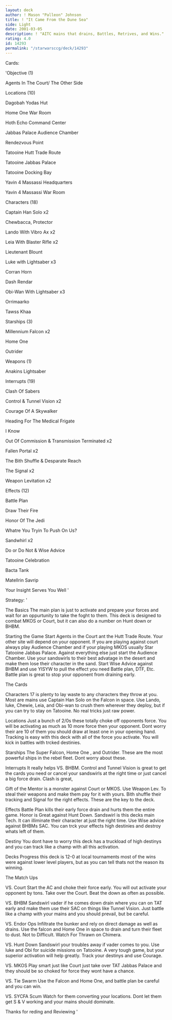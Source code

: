 ```yaml
---
layout: deck
author: ! Mason "Palleon" Johnson
title: ! "It Came From the Dune Sea"
side: Light
date: 2001-03-05
description: ! "AITC mains that drains, Battles, Retrives, and Wins."
rating: 4.0
id: 14293
permalink: "/starwarsccg/deck/14293"
---
```

Cards: 

'Objective (1)

Agents In The Court/ The Other Side


Locations (10)

Dagobah Yodas Hut

Home One War Room

Hoth Echo Command Center

Jabbas Palace Audience Chamber

Rendezvous Point

Tatooine Hutt Trade Route

Tatooine Jabbas Palace

Tatooine Docking Bay

Yavin 4 Massassi Headquarters

Yavin 4 Massassi War Room


Characters (18)

Captain Han Solo x2

Chewbacca, Protector

Lando With Vibro Ax x2

Leia With Blaster Rifle x2

Lieutenant Blount

Luke with Lightsaber x3

Corran Horn 

Dash Rendar

Obi-Wan With Lightsaber x3

Orrimaarko

Tawss Khaa


Starships (3)

Millennium Falcon x2

Home One

Outrider


Weapons (1)

Anakins Lightsaber


Interrupts (19)


Clash Of Sabers

Control & Tunnel Vision x2 

Courage Of A Skywalker

Heading For The Medical Frigate

I Know

Out Of Commission & Transmission Terminated x2 

Fallen Portal x2 

The Bith Shuffle & Desparate Reach

The Signal x2 

Weapon Levitation x2


Effects (12)

Battle Plan

Draw Their Fire

Honor Of The Jedi

Whatre You Tryin To Push On Us?

Sandwhirl x2

Do or Do Not & Wise Advice

Tatooine Celebration

Bacta Tank

Matellrin Savrip

Your Insight Serves You Well '

Strategy: '

The Basics The main plan is just to activate and prepare your forces and wait for an oppurtunity to take the foght to them. This deck is designed to combat MKOS or Court, but it can also do a number on Hunt down or BHBM.


Starting the Game Start Agents in the Court ant the Hutt Trade Route. Your other site will depend on your opponent. If you are playing against court always play Audience Chamber and if your playing MKOS usually Star Tatooine Jabbas Palace. Against everything else just start the Audience Chamber. Use your sandswirls to their best advatage in the desert and make them lose their character in the sand. Start Wise Advice against BHBM and use YISYW to pull the effect you need Battle plan, DTF, Etc. Battle plan is great to stop your opponent from draining early.


The Cards


Characters 17 is plenty to lay waste to any characters they throw at you. Most are mains use Captain Han Solo on the Falcon in space. Use Lando, luke, Chewie, Leia, and Obi-wan to crush them wherever they deploy, but if you can try to stay on Tatooine. No real tricks just raw power.


Locations Just a bunch of 2/0s these totally choke off opponents force. You will be activating as much as 10 more force then your opponent. Dont worry their are 10 of them you should draw at least one in your opening hand. Tracking is easy with this deck with all of the force you activate. You will kick in battles with trcked destinies.


Starships The Super Falcon, Home One , and Outrider. These are the most powerful ships in the rebel fleet. Dont worry about these.


Interrupts It really helps VS. BHBM. Control and Tunnel Vision is great to get the cards you need or cancel your sandswirls at the right time or just cancel a big force drain. Clash is great,

Gift of the Mentor is a monster against Court or MKOS. Use Weapon Lev. To steal their weapons and make them pay for it with yours. Bith shuffle their tracking and Signal for the right effects. These are the key to the deck.


Effects Battle Plan kills their early force drain and hurts them the entire game. Honor is Great against Hunt Down. Sandswirl is this decks main Tech. It can illiminate their character at just the right time. Use Wise advice against BHBMs SAC. You can trck your effects high destinies and destroy whats left of them.


Destiny You dont have to worry this deck has a truckload of high destinys and you can track like a champ with all this activation.


Decks Progress this deck is 12-0 at local tournaments most of the wins were against lower level players, but as you can tell thats not the reason its winning.


The Match Ups


VS. Court Start the AC and choke their force early. You will out activate your opponent by tons. Take over the Court. Beat the down as often as possible.


VS. BHBM Sandswirl vader if he comes down drain where you can on TAT early and make them use their SAC on things like Tunnel Vision. Just battle like a champ with your mains and you should prevail, but be careful.


VS. Endor Ops Infiltrate the bunker and rely on direct damage as well as drains. Use the falcon and Home One in space to drain and turn their fleet to dust. Not to Difficult. Watch For Thrawn on Chimera.


VS. Hunt Down Sandswirl your troubles away if vader comes to you. Use luke and Obi for suicide missions on Tatooine. A very tough game, but your superior activation will help greatly. Track your destinys and use Courage. 


VS. MKOS Play smart just like Court just take over TAT Jabbas Palace and they should be so choked for force they wont have a chance.


VS. Tie Swarm Use the Falcon and Home One, and battle plan be careful and you can win.


VS. SYCFA Scum Watch for them converting your locations. Dont let them get S & V working and your mains should dominate.


Thanks for reding and Reviewing  '

